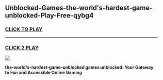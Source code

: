 
## Unblocked-Games-the-world's-hardest-game-unblocked-Play-Free-qybg4
<h3>
<a href="https://premium76.site?title=the-world's-hardest-game-unblocked&ref=20M">CLICK TO PLAY</a></h3>
<hr>

<h3>
<a href="https://premium76.site?title=the-world's-hardest-game-unblocked&ref=20M">CLICK 2 PLAY</a>
  
</h3>

<a href="https://premium76.site?title=the-world's-hardest-game-unblocked&ref=19M"><img src="https://clearcache.store/games.png"></a>


**the-world's-hardest-game-unblocked games unblocked: Your Gateway to Fun and Accessible Online Gaming**
